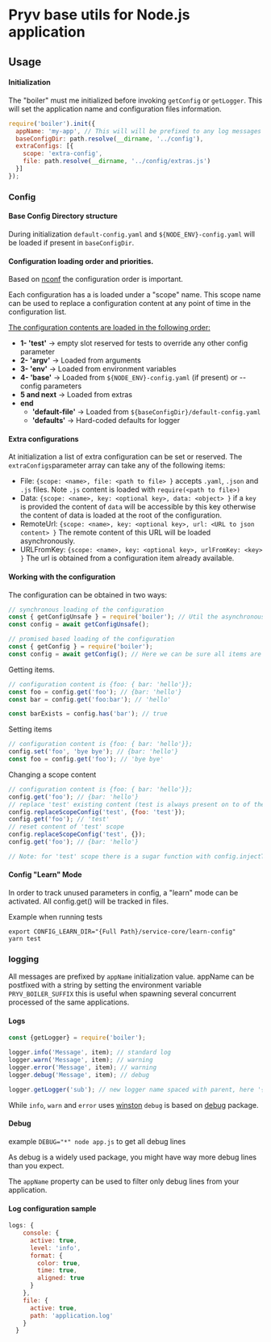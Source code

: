 # Pryv base utils for Node.js application

## Usage

#### Initialization

The "boiler" must me initialized before invoking `getConfig` or `getLogger`. This will set the application name and configuration files information.

```javascript
require('boiler').init({
  appName: 'my-app', // This will will be prefixed to any log messages
  baseConfigDir: path.resolve(__dirname, '../config'),
  extraConfigs: [{
    scope: 'extra-config',
    file: path.resolve(__dirname, '../config/extras.js')
  }]
});
```

### Config

#### Base Config Directory structure

During initialization `default-config.yaml` and `${NODE_ENV}-config.yaml` will be loaded if present in `baseConfigDir`.

#### Configuration loading order and priorities.

Based on [nconf](https://www.npmjs.com/package/nconf) the configuration order is important.

Each configuration has a is loaded under a "scope" name. This scope name can be used to replace a configuration content at any point of time in the configuration list.

<u>The configuration contents are loaded in the following order:</u>

- **1- 'test'** -> empty slot reserved for tests to override any other config parameter
- **2- 'argv'** -> Loaded from arguments
- **3- 'env'** -> Loaded from environment variables 
- **4- 'base'** -> Loaded from `${NODE_ENV}-config.yaml` (if present) or --config parameters
- **5 and next** -> Loaded from extras 
- **end** 
  - **'default-file'** -> Loaded from `${baseConfigDir}/default-config.yaml`
  - **'defaults'** -> Hard-coded defaults for logger

#### Extra configurations

At initialization a list of extra configuration can be set or reserved. The `extraConfigs`parameter array can take any  of the following items:

- File: `{scope: <name>, file: <path to file> }` accepts `.yaml`, `.json` and `.js` files. Note `.js` content is loaded with `require(<path to file>)` 
- Data: `{scope: <name>, key: <optional key>, data: <object> }` if a `key` is provided the content of `data` will be accessible by this key otherwise the content of data is loaded at the root of the configuration.
- RemoteUrl: `{scope: <name>, key: <optional key>, url: <URL to json content> }`  The remote content of this URL will be loaded asynchronously.
- URLFromKey: `{scope: <name>, key: <optional key>, urlFromKey: <key> }` The url is obtained from a configuration item already available.

#### Working with the configuration

The configuration can be obtained in two ways:

```javascript
// synchronous loading of the configuration 
const { getConfigUnsafe } = require('boiler'); // Util the asynchronous contents such as URL are loaded, items might not be available.
const config = await getConfigUnsafe();

// promised based loading of the configuration
const { getConfig } = require('boiler');
const config = await getConfig(); // Here we can be sure all items are fully loaded
```

Getting items.

```javascript
// configuration content is {foo: { bar: 'hello'}};
const foo = config.get('foo'); // {bar: 'hello'}
const bar = config.get('foo:bar'); // 'hello'

const barExists = config.has('bar'); // true
```

Setting items

```javascript
// configuration content is {foo: { bar: 'hello'}};
config.set('foo', 'bye bye'); // {bar: 'hello'}
const foo = config.get('foo'); // 'bye bye'
```

Changing a scope content

```javascript
// configuration content is {foo: { bar: 'hello'}};
config.get('foo'); // {bar: 'hello'}
// replace 'test' existing content (test is always present on to of the configurations list)
config.replaceScopeConfig('test', {foo: 'test'});
config.get('foo'); // 'test'
// reset content of 'test' scope
config.replaceScopeConfig('test', {});
config.get('foo'); // {bar: 'hello'}

// Note: for 'test' scope there is a sugar function with config.injectTestConfig(object)
```

#### Config "Learn" Mode
In order to track unused parameters in config, a "learn" mode can be activated. All config.get() will be tracked in files. 

Example when running tests
```
export CONFIG_LEARN_DIR="{Full Path}/service-core/learn-config" 
yarn test
```

### logging 

All messages are prefixed by `appName` initialization value. appName can be postfixed with a string by setting the environment variable `PRYV_BOILER_SUFFIX` this is useful when spawning several concurrent processed of the same applications.

#### **Logs**

```javascript
const {getLogger} = require('boiler');

logger.info('Message', item); // standard log
logger.warn('Message', item); // warning
logger.error('Message', item); // warning
logger.debug('Message', item); // debug

logger.getLogger('sub'); // new logger name spaced with parent, here '{appName}:boiler:sub'
```

While `info`, `warn` and `error` uses [winston](https://www.npmjs.com/package/winston) `debug` is based on [debug](https://www.npmjs.com/package/debug) package.

#### **Debug**

example `DEBUG="*" node app.js` to get all debug lines

As debug is a widely used package, you might have way more debug lines than you expect.

The `appName` property can be used to filter only debug lines from your application. 

#### Log configuration sample

```javascript
logs: {
    console: {
      active: true,
      level: 'info',
      format: {
        color: true,
        time: true,
        aligned: true
      }
    },
    file: {
      active: true,
      path: 'application.log'
    }
  }
```



